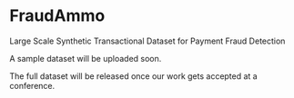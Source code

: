 # FraudAmmo
Large Scale Synthetic Transactional Dataset for Payment Fraud Detection

A sample dataset will be uploaded soon.

The full dataset will be released once our work gets accepted at a conference.
